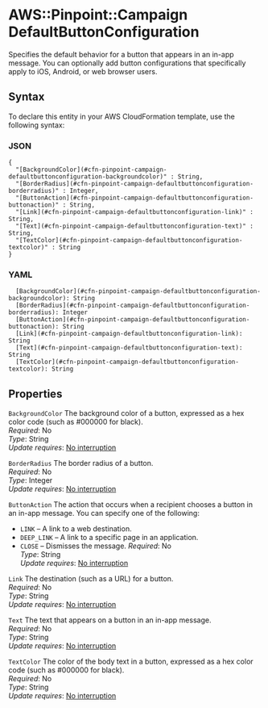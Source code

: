 # AWS::Pinpoint::Campaign DefaultButtonConfiguration<a name="aws-properties-pinpoint-campaign-defaultbuttonconfiguration"></a>

Specifies the default behavior for a button that appears in an in\-app message\. You can optionally add button configurations that specifically apply to iOS, Android, or web browser users\.

## Syntax<a name="aws-properties-pinpoint-campaign-defaultbuttonconfiguration-syntax"></a>

To declare this entity in your AWS CloudFormation template, use the following syntax:

### JSON<a name="aws-properties-pinpoint-campaign-defaultbuttonconfiguration-syntax.json"></a>

```
{
  "[BackgroundColor](#cfn-pinpoint-campaign-defaultbuttonconfiguration-backgroundcolor)" : String,
  "[BorderRadius](#cfn-pinpoint-campaign-defaultbuttonconfiguration-borderradius)" : Integer,
  "[ButtonAction](#cfn-pinpoint-campaign-defaultbuttonconfiguration-buttonaction)" : String,
  "[Link](#cfn-pinpoint-campaign-defaultbuttonconfiguration-link)" : String,
  "[Text](#cfn-pinpoint-campaign-defaultbuttonconfiguration-text)" : String,
  "[TextColor](#cfn-pinpoint-campaign-defaultbuttonconfiguration-textcolor)" : String
}
```

### YAML<a name="aws-properties-pinpoint-campaign-defaultbuttonconfiguration-syntax.yaml"></a>

```
  [BackgroundColor](#cfn-pinpoint-campaign-defaultbuttonconfiguration-backgroundcolor): String
  [BorderRadius](#cfn-pinpoint-campaign-defaultbuttonconfiguration-borderradius): Integer
  [ButtonAction](#cfn-pinpoint-campaign-defaultbuttonconfiguration-buttonaction): String
  [Link](#cfn-pinpoint-campaign-defaultbuttonconfiguration-link): String
  [Text](#cfn-pinpoint-campaign-defaultbuttonconfiguration-text): String
  [TextColor](#cfn-pinpoint-campaign-defaultbuttonconfiguration-textcolor): String
```

## Properties<a name="aws-properties-pinpoint-campaign-defaultbuttonconfiguration-properties"></a>

`BackgroundColor` <a name="cfn-pinpoint-campaign-defaultbuttonconfiguration-backgroundcolor"></a>
The background color of a button, expressed as a hex color code \(such as \#000000 for black\)\.  
_Required_: No  
_Type_: String  
_Update requires_: [No interruption](https://docs.aws.amazon.com/AWSCloudFormation/latest/UserGuide/using-cfn-updating-stacks-update-behaviors.html#update-no-interrupt)

`BorderRadius` <a name="cfn-pinpoint-campaign-defaultbuttonconfiguration-borderradius"></a>
The border radius of a button\.  
_Required_: No  
_Type_: Integer  
_Update requires_: [No interruption](https://docs.aws.amazon.com/AWSCloudFormation/latest/UserGuide/using-cfn-updating-stacks-update-behaviors.html#update-no-interrupt)

`ButtonAction` <a name="cfn-pinpoint-campaign-defaultbuttonconfiguration-buttonaction"></a>
The action that occurs when a recipient chooses a button in an in\-app message\. You can specify one of the following:

- `LINK` – A link to a web destination\.
- `DEEP_LINK` – A link to a specific page in an application\.
- `CLOSE` – Dismisses the message\.
  _Required_: No  
  _Type_: String  
  _Update requires_: [No interruption](https://docs.aws.amazon.com/AWSCloudFormation/latest/UserGuide/using-cfn-updating-stacks-update-behaviors.html#update-no-interrupt)

`Link` <a name="cfn-pinpoint-campaign-defaultbuttonconfiguration-link"></a>
The destination \(such as a URL\) for a button\.  
_Required_: No  
_Type_: String  
_Update requires_: [No interruption](https://docs.aws.amazon.com/AWSCloudFormation/latest/UserGuide/using-cfn-updating-stacks-update-behaviors.html#update-no-interrupt)

`Text` <a name="cfn-pinpoint-campaign-defaultbuttonconfiguration-text"></a>
The text that appears on a button in an in\-app message\.  
_Required_: No  
_Type_: String  
_Update requires_: [No interruption](https://docs.aws.amazon.com/AWSCloudFormation/latest/UserGuide/using-cfn-updating-stacks-update-behaviors.html#update-no-interrupt)

`TextColor` <a name="cfn-pinpoint-campaign-defaultbuttonconfiguration-textcolor"></a>
The color of the body text in a button, expressed as a hex color code \(such as \#000000 for black\)\.  
_Required_: No  
_Type_: String  
_Update requires_: [No interruption](https://docs.aws.amazon.com/AWSCloudFormation/latest/UserGuide/using-cfn-updating-stacks-update-behaviors.html#update-no-interrupt)
